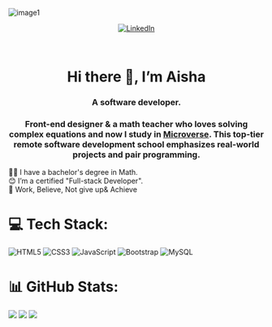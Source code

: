 <p> <img  src="https://images.prismic.io//intuzwebsite/d394de11-2b7f-4a72-a3e0-c876f7356a40_Main.png?w=1200&q=80&auto=format,compress&fm=png8" alt="image1" /> </p>

<div align="center">

<!-- ## 🌐 Socials -->

[![LinkedIn](https://img.shields.io/badge/linkedin-%230077B5.svg?style=for-the-badge&logo=linkedin&logoColor=white)](https://www.linkedin.com/in/aisha-alselwi-53a361270/)

</div>

</br>
<div align="center">
 

  <h1>Hi there 👋, I’m Aisha</h1>
  <h3>A software developer.<h3>
   
<p>Front-end designer & a math teacher who loves solving complex equations and now I study in <a href="https://www.microverse.org/">Microverse</a>. This top-tier remote software development school emphasizes real-world projects and pair programming. </p>
    
</div>

👩‍🎓 I have a bachelor's degree in Math.<br>
😊 I’m a certified "Full-stack Developer".<br>
💯 Work, Believe, Not give up& Achieve<br>


# 💻 Tech Stack:
![HTML5](https://img.shields.io/badge/html5-%23E34F26.svg?style=for-the-badge&logo=html5&logoColor=white) ![CSS3](https://img.shields.io/badge/css3-%231572B6.svg?style=for-the-badge&logo=css3&logoColor=white)   ![JavaScript](https://img.shields.io/badge/javascript-%23323330.svg?style=for-the-badge&logo=javascript&logoColor=%23F7DF1E) ![Bootstrap](https://img.shields.io/badge/bootstrap-%23563D7C.svg?style=for-the-badge&logo=bootstrap&logoColor=white) ![MySQL](https://img.shields.io/badge/mysql-%2300f.svg?style=for-the-badge&logo=mysql&logoColor=white)

# 📊 GitHub Stats:
![](https://github-readme-stats.vercel.app/api?username=SaeqaSultani&theme=vue-dark&hide_border=false&include_all_commits=true&count_private=true)
![](https://github-readme-streak-stats.herokuapp.com/?user=SaeqaSultani&theme=vue-dark&hide_border=false)
![](https://github-readme-stats.vercel.app/api/top-langs/?username=SaeqaSultani&theme=vue-dark&hide_border=false&include_all_commits=true&count_private=true&layout=compact)

